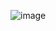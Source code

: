 ![image](https://github.com/radudeacu/Box-Model-Rothko-Painting/assets/78391250/e4068745-dbfc-4ba4-90ac-3cdbcb6a4e57)
